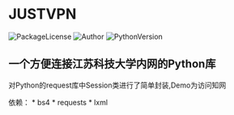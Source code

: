JUSTVPN
=======

![PackageLicense](https://img.shields.io/packagist/l/doctrine/orm.svg)
![Author](https://img.shields.io/badge/author-koswu-orange.svg)
![PythonVersion](https://img.shields.io/badge/python-%3E%3D3.6-brightgreen.svg)

一个方便连接江苏科技大学内网的Python库
--------------------------------------

对Python的request库中Session类进行了简单封装,Demo为访问知网

依赖： \* bs4 \* requests \* lxml
